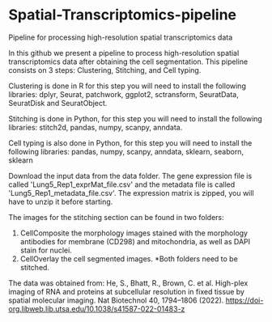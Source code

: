# Spatial-Transcriptomics-pipeline
Pipeline for processing high-resolution spatial transcriptomics data

In this github we present a pipeline to process high-resolution spatial transcriptomics data after obtaining the cell segmentation.
This pipeline consists on 3 steps: Clustering, Stitching, and Cell typing.

Clustering is done in R for this step you will need to install the following libraries:
dplyr, Seurat, patchwork, ggplot2, sctransform, SeuratData, SeuratDisk and SeuratObject.

Stitching is done in Python, for this step you will need to install the following libraries:
stitch2d, pandas, numpy, scanpy, anndata.

Cell typing is also done in Python, for this step you will need to install the following libraries:
pandas, numpy, scanpy, anndata, sklearn, seaborn, sklearn

Download the input data from the data folder. The gene expression file is called 'Lung5_Rep1_exprMat_file.csv' and the metadata file is called 'Lung5_Rep1_metadata_file.csv'. The expression matrix is zipped, you will have to unzip it before starting.

The images for the stitching section can be found in two folders:
1. CellComposite the morphology images stained with the morphology antibodies for membrane (CD298) and mitochondria, as well as DAPI stain for nuclei.
2. CellOverlay the cell segmented images.
*Both folders need to be stitched.

The data was obtained from:
He, S., Bhatt, R., Brown, C. et al. High-plex imaging of RNA and proteins at subcellular resolution in fixed tissue by spatial molecular imaging. Nat Biotechnol 40, 1794–1806 (2022). https://doi-org.libweb.lib.utsa.edu/10.1038/s41587-022-01483-z
